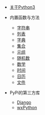 * [关于Python3](python38/README)

* 内置函数与方法

  * [字符串](python38/string)
  * [列表](python38/list)
  * [字典](python38/dict)
  * [集合](python38/set)
  * [元组](python38/tuple)
  * [随机数](python38/random)
  * [数学](python38/math)
  * [时间](python38/time)
  * [日历](python38/calendar)
  * [文件](python38/file)

* PyPi的第三方库

  * [Django](python38/django)
  * [wxPython](python38/wxpython)
